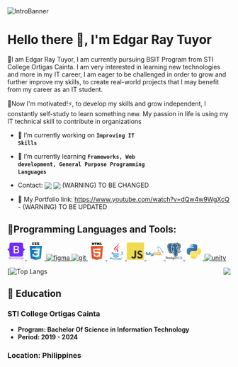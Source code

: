 <img width="650" height="270" src="https://github.com/edray28/edray28/blob/c83fc5326514f73621ff777230ac7a06ed5d04fc/giphy.gif" alt="IntroBanner" data-canonical-src="https://media.giphy.com/media/0LQJsRaRkYujDwfGHO/giphy.gif" style="max-width:100%;">
<h1>Hello there 👋, I'm Edgar Ray Tuyor</h1>
<p>📌I am Edgar Ray Tuyor, I am currently pursuing BSIT Program from STI College Ortigas Cainta. I am very interested in learning new technologies and more in my IT career, I am eager to be challenged in order to grow and further improve my skills, to create real-world projects that I may benefit from my career as an IT student.</p>
<p>📌Now I'm motivated!⚡, to develop my skills and grow independent, I constantly self-study to learn something new. My passion in life is using my IT technical skill to contribute in organizations</p>

- 🔭 I’m currently working on <code>**Improving IT Skills**</code>

- 🌱 I’m currently learning <code>**Frameworks, Web development, General Purpose Programming Languages**</code>

- Contact: 
<a href="https://www.youtube.com/watch?v=dQw4w9WgXcQ" rel="nofollow"><img align="center" height="40" target="_blank" src="https://camo.githubusercontent.com/ff89eaf791ef18656e8da5b95795daa28cd600d56b3daf48ab151a24a568ff46/68747470733a2f2f696d672e69636f6e73382e636f6d2f666c75656e742f3134342f3030303030302f66616365626f6f6b2d6e65772e706e67" data-canonical-src="https://img.icons8.com/fluent/144/000000/facebook-new.png" style="max-width:100%;" ></a>
<a href="https://www.youtube.com/watch?v=dQw4w9WgXcQ" rel="nofollow"><img align="center" height="40" target="_blank"  src="https://camo.githubusercontent.com/ba5fbf8a101ce7ead277109b7bda9346d4148d6d86f6def29f960268402a5f54/68747470733a2f2f696d672e69636f6e73382e636f6d2f636f6c6f722f3134342f3030303030302f6c696e6b6564696e2e706e67" data-canonical-src="https://img.icons8.com/color/144/000000/linkedin.png" style="max-width:100%;" ></a> (WARNING) TO BE CHANGED
- 📄 My Portfolio link: https://www.youtube.com/watch?v=dQw4w9WgXcQ - (WARNING) TO BE UPDATED
<!--href="https://www.facebook.com/edgar.ray.tuyor420/"--> 
<!--href="https://www.linkedin.com/in/vexp227/"-->
<h2 align="left">📌Programming Languages and Tools:</h2>
<p align="left"> <a href="https://getbootstrap.com" target="_blank"> <img src="https://raw.githubusercontent.com/devicons/devicon/master/icons/bootstrap/bootstrap-plain-wordmark.svg" alt="bootstrap" width="40" height="40"/> </a> <a href="https://www.w3schools.com/css/" target="_blank"> <img src="https://raw.githubusercontent.com/devicons/devicon/master/icons/css3/css3-original-wordmark.svg" alt="css3" width="40" height="40"/> </a> <a href="https://www.figma.com/" target="_blank"> <img src="https://www.vectorlogo.zone/logos/figma/figma-icon.svg" alt="figma" width="40" height="40"/> </a> <a href="https://git-scm.com/" target="_blank"> <img src="https://www.vectorlogo.zone/logos/git-scm/git-scm-icon.svg" alt="git" width="40" height="40"/> </a> <a href="https://www.w3.org/html/" target="_blank"> <img src="https://raw.githubusercontent.com/devicons/devicon/master/icons/html5/html5-original-wordmark.svg" alt="html5" width="40" height="40"/> </a> <a href="https://www.java.com" target="_blank"> <img src="https://raw.githubusercontent.com/devicons/devicon/master/icons/java/java-original.svg" alt="java" width="40" height="40"/> </a> <a href="https://developer.mozilla.org/en-US/docs/Web/JavaScript" target="_blank"> <img src="https://raw.githubusercontent.com/devicons/devicon/master/icons/javascript/javascript-original.svg" alt="javascript" width="40" height="40"/> </a> <a href="https://www.mysql.com/" target="_blank"> <img src="https://raw.githubusercontent.com/devicons/devicon/master/icons/mysql/mysql-original-wordmark.svg" alt="mysql" width="40" height="40"/> </a> <a href="https://www.postgresql.org" target="_blank"> <img src="https://raw.githubusercontent.com/devicons/devicon/master/icons/postgresql/postgresql-original-wordmark.svg" alt="postgresql" width="40" height="40"/> </a> <a href="https://www.python.org" target="_blank"> <img src="https://raw.githubusercontent.com/devicons/devicon/master/icons/python/python-original.svg" alt="python" width="40" height="40"/> </a> <a href="https://unity.com/" target="_blank"> <img src="https://www.vectorlogo.zone/logos/unity3d/unity3d-icon.svg" alt="unity" width="40" height="40"/> </a> </p>

[![Top Langs](https://github-readme-stats.vercel.app/api/top-langs/?username=edray28&layout=compact&theme=dracula) 
<a href="https://github.com/anuraghazra/github-readme-stats">
  <img align="right" src="https://github-readme-stats.vercel.app/api?username=edray28&show_icons=true&theme=dracula" />
</a>

<h2>📌 Education </h2>
<h3> STI College Ortigas Cainta </h3> 
<ul> 
  <li><strong> Program: Bachelor Of Science in Information Technology</strong>
  <li><strong> Period: 2019 - 2024</strong>
</ul>
<h3> Location: Philippines </h3> 
<!---
edray28/edray28 is a ✨ special ✨ repository because its `README.md` (this file) appears on your GitHub profile.
You can click the Preview link to take a look at your changes.
--->
